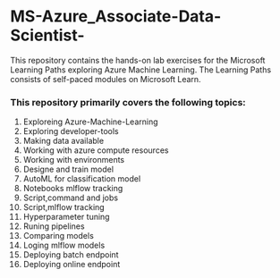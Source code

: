 # MS-Azure_Associate-Data-Scientist-
This repository contains the hands-on lab exercises for the Microsoft Learning Paths exploring Azure Machine Learning. The Learning Paths consists of self-paced modules on Microsoft Learn.

### This repository primarily covers the following topics:
1. Exploreing Azure-Machine-Learning
2. Exploring developer-tools
3. Making data available
4. Working with azure compute resources
5. Working with environments
6. Designe and train model
7. AutoML for classification model
8. Notebooks mlflow tracking
9. Script,command and jobs
10. Script,mlflow tracking
11. Hyperparameter tuning
12. Runing pipelines
13. Comparing models
14. Loging mlflow models
15. Deploying batch endpoint
16. Deploying online endpoint
